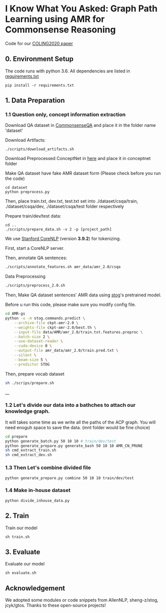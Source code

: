 # I Know What You Asked: Graph Path Learning using AMR for Commonsense Reasoning

Code for our [COLING2020 paper](https://www.aclweb.org/anthology/2020.coling-main.222.pdf)


## 0. Environment Setup

The code runs with python 3.6.
All dependencies are listed in [requirements.txt](requirements.txt)

`pip install -r requirements.txt`


## 1. Data Preparation 

### 1.1 Question only, concept information extraction

Download QA dataset in [CommonsenseQA](https://www.tau-nlp.org/commonsenseqa) and place it in the folder name 'dataset'

Download Artifacts:
```
./scripts/download_artifacts.sh
```
Download Preprocessed ConceptNet in [here](https://drive.google.com/drive/folders/1bvW1mB1m3u5WHloLp6HP7mHwF4Vm86-a?usp=sharing) and place it in conceptnet folder 

Make QA dataset have fake AMR dataset form (Please check before you run the code)
```
cd dataset
python preprocess.py
```
Then, place train.txt, dev.txt, test.txt set into ./dataset/csqa/train, ./dataset/csqa/dev, ./dataset/csqa/test folder respectively


Prepare train/dev/test data:
```
cd ..
./scripts/prepare_data.sh -v 2 -p [project_path]
```

We use [Stanford CoreNLP](https://stanfordnlp.github.io/CoreNLP/index.html) (version **3.9.2**) for tokenizing.

First, start a CoreNLP server.

Then, annotate QA sentences:
```bash
./scripts/annotate_features.sh amr_data/amr_2.0/csqa
```

Data Preprocessing
```bash
./scripts/preprocess_2.0.sh
```

Then, Make QA dataset sentences' AMR data using [stog](https://github.com/sheng-z/stog)'s pretrained model.

Before u run this code, please make sure you modify config file. 
 
```bash
cd AMR-gs
python -u -m stog.commands.predict \
    --archive-file ckpt-amr-2.0 \
    --weights-file ckpt-amr-2.0/best.th \
    --input-file data/AMR/amr_2.0/train.txt.features.preproc \
    --batch-size 2 \
    --use-dataset-reader \
    --cuda-device 0 \
    --output-file amr_data/amr_2.0/train.pred.txt \
    --silent \
    --beam-size 5 \
    --predictor STOG
```

Then, prepare vocab dataset


```bash
sh ./scrips/prepare.sh
```
__
### 1.2 Let's divide our data into a bathches to attach our knowledge graph.
It will takes some time as we write all the paths of the ACP graph. You will need enoguh space to save the data. (mnt folder would be fine choice)
```bash
cd prepare
python generate_batch.py 50 10 10 # train/dev/test
python generate_prepare.py generate_bash 50 10 10 AMR_CN_PRUNE 
sh cmd_extract_train.sh
sh cmd_extract_dev.sh
```

### 1.3 Then Let's combine divided file
```
python generate_prepare.py combine 50 10 10 train/dev/test
```

### 1.4 Make in-house dataset
```
python divide_inhouse_data.py
```

## 2. Train
Train our model
```
sh train.sh
``` 

## 3. Evaluate
Evaluate our model
```
sh evaluate.sh
``` 

## Acknowledgement
We adopted some modules or code snippets from AllenNLP, sheng-z/stog, jcyk/gtos. Thanks to these open-source projects!